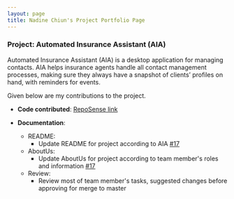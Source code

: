 ```yaml
---
layout: page
title: Nadine Chiun's Project Portfolio Page
---
```


### Project: Automated Insurance Assistant (AIA)

Automated Insurance Assistant (AIA) is a desktop application for managing contacts. AIA helps insurance agents handle all contact management processes, making sure they always have a snapshot of clients’ profiles on hand, with reminders for events.

Given below are my contributions to the project.

* **Code contributed**: [RepoSense link](https://nus-cs2103-ay2122s2.github.io/tp-dashboard/?search=bloodofme&breakdown=true&sort=groupTitle&sortWithin=title&since=2022-02-18&timeframe=commit&mergegroup=&groupSelect=groupByRepos&checkedFileTypes=docs~functional-code~test-code~other)

* **Documentation**:
    * README:
      * Update README for project according to AIA [\#17](https://github.com/AY2122S2-CS2103T-T17-3/tp/pull/17)
    * AboutUs:
      * Update AboutUs for project according to team member's roles and information [\#17](https://github.com/AY2122S2-CS2103T-T17-3/tp/pull/17)
    * Review:
      * Review most of team member's tasks, suggested changes before approving for merge to master

